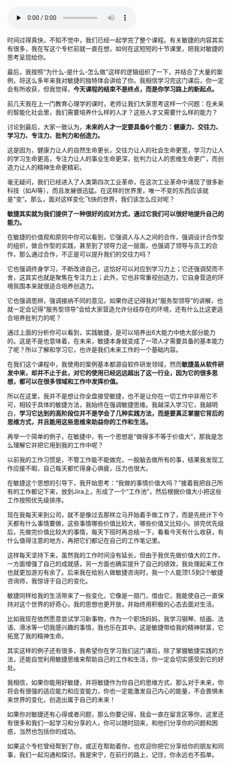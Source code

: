<audio id="audio" title="结束语 | 用敏捷提升自己，从敏捷走向未来" controls="" preload="none"><source id="mp3" src="https://static001.geekbang.org/resource/audio/1d/fb/1dd123bda99abb0a535717babf6349fb.mp3"></audio>

时间过得真快，不知不觉中，我们已经一起学完了整个课程。有关敏捷的内容其实有很多，我在写这个专栏前就一直在想，如何在这短短的十节课里，把我对敏捷的思考呈现给你。

最后，我按照“为什么-是什么-怎么做”这样的逻辑组织了一下，并结合了大量的案例，将这么多年来我对敏捷的独特体会讲给了你。我相信学习完这门课后，你一定会有所收获，但我觉得，**今天课程的结束不是终点，而是你学习路上的新起点。**

前几天我在上一门教育心理学的课时，老师让我们大家思考这样一个问题：在未来的智能化社会里，我们需要培养什么样的人才？这些人才又需要什么样的能力？

讨论到最后，大家一致认为，**未来的人才一定要具备6个能力：健康力、交往力、学习力、专注力、批判力和创造力。**

这是因为，健康力让人的自然生命更长，交往力让人的社会生命更宽，学习力让人的学习生命更高，专注力让人的事业生命更深，批判力让人的思维生命更广，而创造力让人的精神生命更精彩。

毫无疑问，我们已经进入了人类第四次工业革命，在这次工业革命中涌现了很多新科技（如AI等），而且发展很迅猛。在这样的世界里，唯一不变的东西应该就是“变”。那么，面对这样变化飞快的世界，我们该怎么应对呢？

**敏捷其实就为我们提供了一种很好的应对方式，通过它我们可以很好地提升自己的能力。**

在敏捷的价值观和原则中你可以看到，它强调人与人之间的合作，强调设计合作型的组织，做合作型的实践，甚至到了领导力这一层面，也强调了领导与员工的合作，那么通过合作，不正是可以提升我们的交往力吗？

它也强调终身学习，不断改进自己，这恰好可以对应到学习力上；它还强调契而不舍，这其实也就是聚焦在专注力上；此外，它也非常重视创造力，它自身营造的环境氛围本来就很适合培养创造力。

它也强调思辨，强调接纳不同的意见，如果你还记得我对“服务型领导”的讲解，也就一定会记得“服务型领导”会给大家营造允许分歧存在的环境，还有什么比这更适合培养批判力的呢？

通过上面的分析你可以看到，实践敏捷，是可以培养出6大能力中绝大部分能力的。这是不是也意味着，在未来，敏捷本身就变成了一项人才需要具备的基本能力了呢？所以了解和学习它，也许是我们未来工作的一个基础内容。

在我们这个课程中，我使用的案例基本都源自软件研发领域，然而**敏捷虽从软件研发中来，却并不止于此，对它的使用已经远远超出了这一行业，因为它的很多思想，都可以在很多领域和工作中发挥价值。**

所以在这里，我并不是想让你全盘接受敏捷，也不是让你在一切工作中非用它不可，相较于具体的敏捷方法，我始终在强调敏捷思维。我越深入学习它，我越明白，**学习它达到的高阶段位并不是学会了几种实践方法，而是要真正掌握它背后的思维方式，并且能用这些思维来助益你的工作和生活。**

再举一个简单的例子，在敏捷中，有一个思想是“做得多不等于价值大”，那我是怎么理解它并把它用到我的工作中呢？

以前我的工作习惯是，不管工作能不能做完，一股脑去做所有的事，结果我发现工作应接不暇，自己每天都忙得身心俱疲，压力也很大。

在敏捷这个思想的引导下，我开始思考：“我做的事情价值大吗？”接着我把自己所有的工作都记下来，放到Jira上，形成了一个“工作池”，然后根据价值大小把这些工作按照优先级排序。

现在我每天来到公司，就不是像过去那样立马开始着手做工作了，而是先统计下今天都有什么事情要做，这些事情哪些价值比较大，哪些价值又比较小。排完优先级后，先做完价值比较大的事情，每天下班时再总结一下，看看今天有什么收获，有什么值得注意的地方，再把它们都记在自己的工作笔记里。

这样每天坚持下来，虽然我的工作时间没有延长，但由于我优先做价值大的工作，一方面增强了自己的成就感，另一方面也确实提升了自己的绩效，我处理起来工作也就更加游刃有余了。后来我在给别人做敏捷咨询时，我一个人能顶1.5到2个敏捷咨询师，我惊讶于自己的变化。

敏捷同样给我的生活带来了一些变化，它像是一扇门，借由它，我能使自己一直保持对这个世界的好奇心，我的思想也更开放，并始终用积极的心态去面对生活。

比如我现在依然愿意尝试学习新事物，作为一个职场妈妈，我学习钢琴、绘画、法语、滑冰等一切我感兴趣的事情，我也乐在其中。这是敏捷带给我的精神财富，它拓宽了我的精神生命。

其实这样的例子还有很多，我希望你在学习我们这门课后，除了掌握敏捷实践的方法，还能自觉利用敏捷思维来帮助自己的工作和生活，你一定会切实感受到它的好处。

我相信，如果你能用好敏捷，并将敏捷作为你自己的思维方式，那么对于未来，你将会有很强的适应能力和应变能力，你也一定能激发自己内心的能量，不会畏惧未来世界的变化，创造出属于自己的未来！

如果你对敏捷还有心得或者问题，那么你要记得，我会一直在留言区等你，这里还有很多和我们一起学习和分享的人，你可以随时回来，和他们分享你的问题和困惑，当然也包括你的成功。

如果这个专栏曾经帮到了你，或正在帮助着你，也欢迎你把它分享给你的朋友和同事，我们一起沟通和探讨。我是宋宁，在前行的路上，记住，你永远也不孤单。
